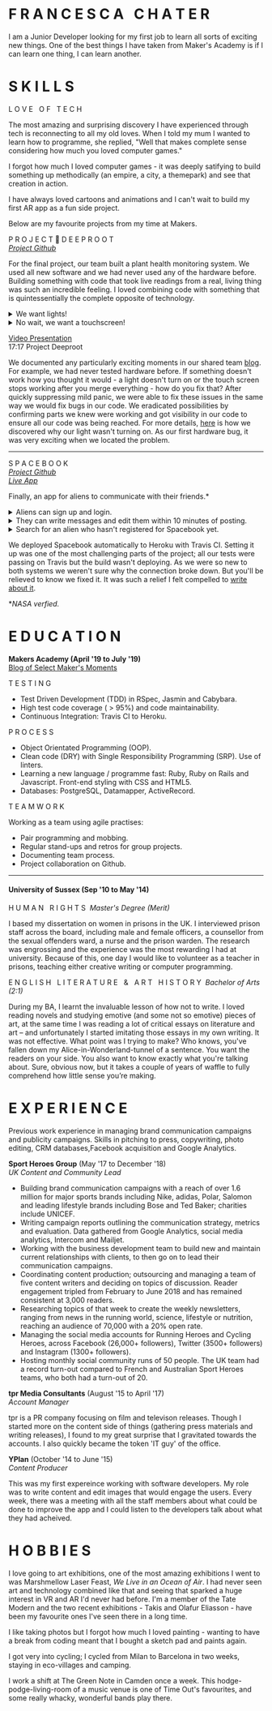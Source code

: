 # F R A N C E S C A &nbsp; C H A T E R 

I am a Junior Developer looking for my first job to learn all sorts of exciting new things. One of the best things I have taken from Maker's Academy is if I can learn one thing, I can learn another.

# S K I L L S

L O V E &nbsp; O F &nbsp; T E C H 

The most amazing and surprising discovery I have experienced through tech is reconnecting to all my old loves. When I told my mum I wanted to learn how to programme, she replied, "Well that makes complete sense considering how much you loved computer games."

I forgot how much I loved computer games - it was deeply satifying to build something up methodically (an empire, a city, a themepark) and see that creation in action.

I have always loved cartoons and animations and I can't wait to build my first AR app as a fun side project. 
 

Below are my favourite projects from my time at Makers.


P R O J E C T 🌵 D E E P R O O T
<br>
_[Project Github](https://github.com/breycarr/deep_root)_

For the final project, our team built a plant health monitoring system. We used all new software and we had never used any of the hardware before. 
Building something with code that took live readings from a real, living thing was such an incredible feeling. I loved combining code with something that is quintessentially the complete opposite of technology.

<details><summary>We want lights!</summary>
<p> 

![lights](images/lights.gif)
<p>

</details>
<details><summary>No wait, we want a touchscreen!</summary>
<p> 

![touchscreen](images/touchscreen.png)

<p>

</details>

[Video Presentation](https://en-gb.facebook.com/MakersAcademy/videos/1335893893240030) 
<br> 17:17 Project Deeproot

We documented any particularly exciting moments in our shared team [blog](https://medium.com/@makers_c_a_c_t_u_s). For example, we had never tested hardware before. If something doesn't work how you thought it would - a light doesn't turn on or the touch screen stops working after you merge everything - how do you fix that? After quickly suppressing mild panic, we were able to fix these issues in the same way we would fix bugs in our code. We eradicated possibilities by confirming parts we knew were working and got visibility in our code to ensure all our code was being reached. For more details, [here](https://medium.com/@makers_c_a_c_t_u_s/how-do-you-tdd-hardware-25f62da9aa) is how we discovered why our light wasn't turning on. As our first hardware bug, it was very exciting when we located the problem.

-----
S P A C E B O O K
<br>
_[Project Github](https://github.com/fetc90/acebook-spacebook)_
<br>
_[Live App](https://acebook-spacebook.herokuapp.com/)_

Finally, an app for aliens to communicate with their friends.*

 <!-- DROP DOWN SECTION ------- -->
<details><summary> Aliens can sign up and login. </summary>
<p> 


![comment](https://media.giphy.com/media/Us5MlyTSCQnAVPKPq3/giphy.gif)
<br>

<p>

</details>



<details><summary> They can write messages and edit them within 10 minutes of posting. </summary>
<p> 


![comment](https://media.giphy.com/media/LklBeZgxPDU467685C/giphy-downsized-large.gif)
<br> 

<p>

</details>

<details><summary>Search for an alien who hasn't registered for Spacebook yet.</summary>
<p> 

![dance](images/dance.gif)
<p>

</details>

 <!-- DROP DOWN SECTION ENDS------- -->

We deployed Spacebook automatically to Heroku with Travis CI. Setting it up was one of the most challenging parts of the project; all our tests were passing on Travis but the build wasn't deploying. As we were so new to both systems we weren't sure why the connection broke down. But you'll be relieved to know we fixed it. It was such a relief I felt compelled to [write about it](https://medium.com/@spacebook3000/fixing-heroku-by-francesca-b1d2e5a9e1ec). <br>

*_NASA verfied._




# E D U C A T I O N

**Makers Academy (April '19 to July '19)** <br>
[Blog of Select Maker's Moments](https://medium.com/@fetc)

T E S T I N G

- Test Driven Development (TDD) in RSpec, Jasmin and Cabybara. 
- High test code coverage ( > 95%) and code maintainability.
- Continuous Integration: Travis CI to Heroku.


P R O C E S S

- Object Orientated Programming (OOP). 
- Clean code (DRY) with Single Responsibility Programming (SRP). Use of linters. 
- Learning a new language / programme fast: Ruby, Ruby on Rails and Javascript. Front-end styling with CSS and HTML5.
- Databases: PostgreSQL, Datamapper, ActiveRecord.


T E A M W O R K

Working as a team using agile practises:
 - Pair programming and mobbing.
 - Regular stand-ups and retros for group projects. 
 - Documenting team process.
 - Project collaboration on Github. 

 ---

<!-- If I want to do drop downs --------------- -->

<!-- <details><summary>Test Driven Development (TDD).</summary>
<p> 

![lights](images/lights.gif)
<p>

</details>

<details><summary>Agile methodologies.</summary>
<p> 

![lights](images/lights.gif)
<p>

</details>

<details><summary>Language agnostic.</summary>
<p> 

![lights](images/lights.gif)
<p>

</details> -->

<!-- If I want to do drop downs --------------- -->

#### University of Sussex (Sep '10 to May '14)


H U M A N &nbsp; R I G H T S &nbsp;*Master's Degree (Merit)*

I based my dissertation on women in prisons in the UK. I interviewed prison staff across the board, including male and female officers, a counsellor from the sexual offenders ward, a nurse and the prison warden. The research was engrossing and the experience was the most rewarding I had at university. Because of this, one day I would like to volunteer as a teacher in prisons, teaching either creative writing or computer programming. 
 
E N G L I S H &nbsp; L I T E R A T U R E &nbsp; & &nbsp; A R T &nbsp; H I S T O R Y &nbsp;*Bachelor of Arts (2:1)*

During my BA, I learnt the invaluable lesson of how not to write. I loved reading novels and studying emotive (and some not so emotive) pieces of art, at the same time I was reading a lot of critical essays on literature and art – and unfortunately I started imitating those essays in my own writing. It was not effective. What point was I trying to make? Who knows, you've fallen down my Alice-in-Wonderland-tunnel of a sentence. You want the readers on your side. You also want to know exactly what you're talking about. Sure, obvious now, but it takes a couple of years of waffle to fully comprehend how little sense you’re making. 



# E X P E R I E N C E

Previous work experience in managing brand communication campaigns and publicity campaigns. Skills in pitching to press, copywriting, photo editing, CRM databases,Facebook acquisition and Google Analytics.

**Sport Heroes Group** (May '17 to December '18)    
*UK Content and Community Lead*

- Building brand communication campaigns with a reach of over 1.6 million for major sports brands including Nike, adidas, Polar, Salomon and leading lifestyle brands including Bose and Ted Baker; charities include UNICEF.
- Writing campaign reports outlining the communication strategy, metrics and evaluation. Data gathered from Google Analytics, social media analytics, Intercom and Mailjet.
- Working with the business development team to build new and maintain current relationships with clients, to then go on to lead their communication campaigns.
- Coordinating content production; outsourcing and managing a team of five content writers and deciding on topics of discussion. Reader engagement tripled from February to June 2018 and has remained consistent at 3,000 readers.
- Researching topics of that week to create the weekly newsletters, ranging from news in the running world, science, lifestyle or nutrition, reaching an audience of 70,000 with a 20% open rate.  
- Managing the social media accounts for Running Heroes and Cycling Heroes, across Facebook (26,000+ followers), Twitter (3500+ followers) and Instagram (1300+ followers).
- Hosting monthly social community runs of 50 people. The UK team had a record turn-out compared to French and Australian Sport Heroes teams, who both had a turn-out of 20.

**tpr Media Consultants** (August '15 to April '17)   
*Account Manager*  

tpr is a PR company focusing on film and televison releases. Though I started more on the content side of things (gathering press materials and writing releases), I found to my great surprise that I gravitated towards the accounts. I also quickly became the token 'IT guy' of the office. 

**YPlan** (October '14 to June '15)   
*Content Producer*

This was my first expereince working with software developers. My role was to write content and edit images that would engage the users. Every week, there was a meeting with all the staff members about what could be done to improve the app and I could listen to the developers talk about what they had acheived.

# H O B B I E S


I love going to art exhibitions, one of the most amazing exhibitions I went to was Marshmellow Laser Feast, _We Live in an Ocean of Air_. I had never seen art and technology combined like that and seeing that sparked a huge interest in VR and AR I'd never had before. I'm a member of the Tate Modern and the two recent exhibitions - Takis and Olafur Eliasson - have been my favourite ones I've seen there in a long time.


I like taking photos but I forgot how much I loved painting - wanting to have a break from coding meant that I bought a sketch pad and paints again.


I got very into cycling; I cycled from Milan to Barcelona in two weeks, staying in eco-villages and camping.

I work a shift at The Green Note in Camden once a week. This hodge-podge-living-room of a music venue is one of Time Out's favourites, and some really whacky, wonderful bands play there.
